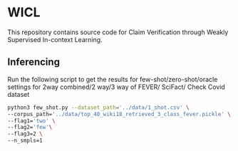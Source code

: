 # WICL
This repository contains source code for Claim Verification through Weakly Supervised In-context Learning.




## Inferencing
Run the following script to get the results for few-shot/zero-shot/oracle settings for 2way combined/2 way/3 way of FEVER/ SciFact/ Check Covid dataset
```bash
python3 few_shot.py --dataset_path='../data/1_shot.csv' \
--corpus_path='../data/top_40_wiki18_retrieved_3_class_fever.pickle' \
--flag1='two' \
--flag2='few'\
--flag3=2 \
--n_smpls=1
```
